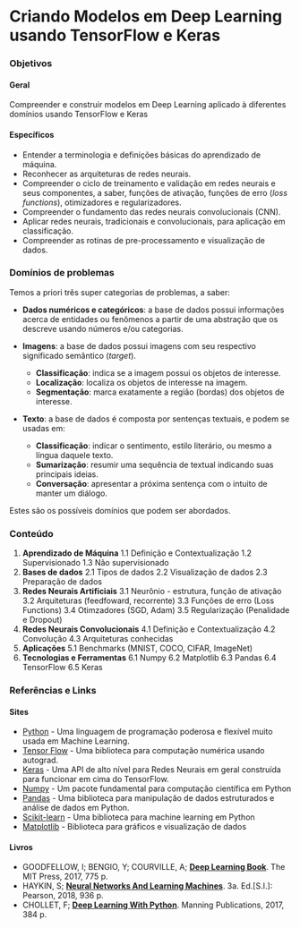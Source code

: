 # Criando Modelos em Deep Learning usando TensorFlow e Keras

### Objetivos

#### Geral
Compreender e construir modelos em Deep Learning aplicado à diferentes domínios usando TensorFlow e Keras 

#### Específicos
* Entender a terminologia e definições básicas do aprendizado de máquina.
* Reconhecer as arquiteturas de redes neurais.
* Compreender o ciclo de treinamento e validação em redes neurais e seus componentes, a saber, funções de ativação, funções de erro (_loss functions_), otimizadores e regularizadores.
* Compreender o fundamento das redes neurais convolucionais (CNN).
* Aplicar redes neurais, tradicionais e convolucionais, para aplicação em classificação.
* Compreender as rotinas de pre-processamento e visualização de dados.

### Domínios de problemas
Temos a priori três super categorias de problemas, a saber:

* **Dados numéricos e categóricos**: a base de dados possui informações acerca de entidades ou fenômenos a partir de uma abstração que os descreve usando números e/ou categorias.

* **Imagens**: a base de dados possui imagens com seu respectivo significado semântico (_target_).
    * **Classificação**: indica se a imagem possui os objetos de interesse.
    * **Localização**: localiza os objetos de interesse na imagem.
    * **Segmentação**: marca exatamente a região (bordas) dos objetos de interesse.

* **Texto**: a base de dados é composta por sentenças textuais, e podem se usadas em:
    * **Classificação**: indicar o sentimento, estilo literário, ou mesmo a língua daquele texto.
    * **Sumarização**: resumir uma sequência de textual indicando suas principais ideias.
    * **Conversação**: apresentar a próxima sentença com o intuito de manter um diálogo.

Estes são os possíveis domínios que podem ser abordados.

### Conteúdo

1. **Aprendizado de Máquina**
    1.1 Definição e Contextualização
    1.2 Supervisionado
    1.3 Não supervisionado
2. **Bases de dados**
    2.1 Tipos de dados
    2.2 Visualização de dados
    2.3 Preparação de dados
3. **Redes Neurais Artificiais**
    3.1 Neurônio - estrutura, função de ativação
    3.2 Arquiteturas (feedfoward, recorrente)
    3.3 Funções de erro (Loss Functions)
    3.4 Otimzadores (SGD, Adam)
    3.5 Regularização (Penalidade e Dropout)
4. **Redes Neurais Convolucionais**
    4.1 Definição e Contextualização
    4.2 Convolução
    4.3 Arquiteturas conhecidas
5. **Aplicações**
    5.1 Benchmarks (MNIST, COCO, CIFAR, ImageNet)
6. **Tecnologias e Ferramentas**
    6.1 Numpy
    6.2 Matplotlib
    6.3 Pandas
    6.4 TensorFlow
    6.5 Keras

### Referências e Links

#### Sites
* [Python](https://www.python.org) - Uma linguagem de programação poderosa e flexível muito usada em Machine Learning.
* [Tensor Flow](https://www.tensorflow.org) - Uma biblioteca para computação numérica usando autograd.
* [Keras](https://keras.io) - Uma API de alto nível para Redes Neurais em geral construída para funcionar em cima do TensorFlow.
* [Numpy](http://www.numpy.org/) - Um pacote fundamental para computação científica em Python
* [Pandas](https://pandas.pydata.org) - Uma biblioteca para manipulação de dados estruturados e análise de dados em Python.
* [Scikit-learn](http://scikit-learn.org) - Uma biblioteca para machine learning em Python
* [Matplotlib](https://matplotlib.org) - Biblioteca para gráficos e visualização de dados

#### Livros
* GOODFELLOW, I; BENGIO, Y; COURVILLE, A; [**Deep Learning Book**](https://www.deeplearningbook.org). The MIT Press, 2017, 775 p.
* HAYKIN, S; [**Neural Networks And Learning Machines**](https://www.amazon.com/Neural-Networks-Learning-Machines-3rd/dp/0131471392/ref=sr_1_1?ie=UTF8&qid=1538743430&sr=8-1&keywords=haykin). 3a. Ed.[S.I.]: Pearson, 2018, 936 p.
* CHOLLET, F; [**Deep Learning With Python**](https://www.amazon.com/Deep-Learning-Python-Francois-Chollet/dp/1617294438/ref=pd_sbs_14_1?_encoding=UTF8&pd_rd_i=1617294438&pd_rd_r=8b567593-c89d-11e8-9fa2-b56c5080678d&pd_rd_w=yewVl&pd_rd_wg=XFzP4&pf_rd_i=desktop-dp-sims&pf_rd_m=ATVPDKIKX0DER&pf_rd_p=53dead45-2b3d-4b73-bafb-fe26a7f14aac&pf_rd_r=D3QTEDZAP7MG9NGBQ1K5&pf_rd_s=desktop-dp-sims&pf_rd_t=40701&psc=1&refRID=D3QTEDZAP7MG9NGBQ1K5). Manning Publications, 2017, 384 p.